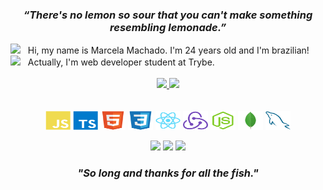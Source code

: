 <h3 align="center"><em> “There's no lemon so sour that you can't make something resembling lemonade.” </em></h3>

<div>
<img height=20em src="https://img.icons8.com/ios/250/FFFFFF/dating-website.png"> &nbsp Hi, my name is Marcela Machado. I'm 24 years old and I'm brazilian!
  <br>
<img height=20em src="https://img.icons8.com/ios/250/FFFFFF/source-code.png"> &nbsp Actually, I'm web developer student at Trybe.
  
</div>



<br>

<div align="center">
  <a href="https://www.linkedin.com/in/marcelamchdo/" target="_blank"> 
  <img height="150em" src="https://github-readme-stats.vercel.app/api?username=marcelamchdo&show_icons=true&theme=react&include_all_commits=true&count_private=true"/>
  <img height="150em" src="https://github-readme-stats.vercel.app/api/top-langs/?username=marcelamchdo&layout=compact&langs_count=7&theme=react"/></a>
</div>

<br>

 <div style="display: inline_block" align="center"><br>
  <img align="center" height="30" width="40" src="https://raw.githubusercontent.com/devicons/devicon/master/icons/javascript/javascript-plain.svg">
  <img align="center" alt="Laura-Ts" height="30" width="40" src="https://raw.githubusercontent.com/devicons/devicon/master/icons/typescript/typescript-plain.svg">
  <img align="center" height="30" width="40" src="https://raw.githubusercontent.com/devicons/devicon/master/icons/html5/html5-original.svg">
  <img align="center" height="30" width="40" src="https://raw.githubusercontent.com/devicons/devicon/master/icons/css3/css3-original.svg">
  <img align="center" height="30" width="40" src="https://raw.githubusercontent.com/devicons/devicon/master/icons/react/react-original.svg">
  <img align="center" alt="Laura-React" height="30" width="40" src="https://raw.githubusercontent.com/devicons/devicon/master/icons/redux/redux-original.svg">
  <img align="center" height="30" width="40" src="https://raw.githubusercontent.com/devicons/devicon/master/icons/nodejs/nodejs-original.svg">
  <img align="center" height="30" width="40" src="https://raw.githubusercontent.com/devicons/devicon/master/icons/mongodb/mongodb-original.svg">
  <img align="center" height="30" width="40" src="https://raw.githubusercontent.com/devicons/devicon/master/icons/mysql/mysql-original.svg">
<!--   <img align="center" alt="Laura-Python" height="30" width="40" src="https://raw.githubusercontent.com/devicons/devicon/master/icons/python/python-original.svg"> --> 
</div>

<br>

<div align="center"> 
  <a href="https://www.instagram.com/marcelamchdo/" target="_blank"><img src="https://img.shields.io/badge/-Instagram-%23E4405F?style=for-the-badge&logo=instagram&logoColor=white" target="_blank"></a>
 	<a href="https://twitter.com/endma_" target="_blank"><img src="https://img.shields.io/badge/Twitter-1DA1F2?style=for-the-badge&logo=twitter&logoColor=white" target="_blank"></a>
  <a href="https://www.linkedin.com/in/marcelamchdo/" target="_blank"><img src="https://img.shields.io/badge/-LinkedIn-%230077B5?style=for-the-badge&logo=linkedin&logoColor=white" target="_blank"></a> 
</div>

<h3 align="center"><em>"So long and thanks for all the fish."</h3>
